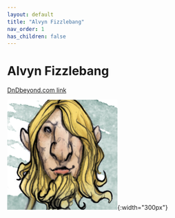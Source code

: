 ```yaml
---
layout: default
title: "Alvyn Fizzlebang"
nav_order: 1
has_children: false
---
```


# Alvyn Fizzlebang

[DnDbeyond.com link](https://www.dndbeyond.com/characters/23130358)

![full_art](img/alvyn_full.png){:width="300px"}
